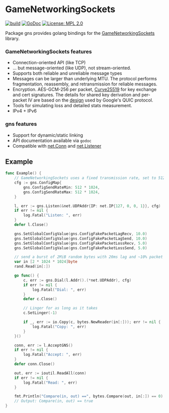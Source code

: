 GameNetworkingSockets
=====================
[![build](https://github.com/nielsAD/gns/workflows/test/badge.svg)](https://github.com/Arr-n-D/gns/actions/)
[![GoDoc](https://godoc.org/github.com/nielsAD/gns?status.svg)](https://godoc.org/github.com/nielsAD/gns)
[![License: MPL 2.0](https://img.shields.io/badge/License-MPL%202.0-brightgreen.svg)](https://opensource.org/licenses/MPL-2.0)

Package gns provides golang bindings for the [GameNetworkingSockets](https://github.com/ValveSoftware/GameNetworkingSockets/) library.

### GameNetworkingSockets features

* Connection-oriented API (like TCP)
* ... but message-oriented (like UDP), not stream-oriented.
* Supports both reliable and unreliable message types
* Messages can be larger than underlying MTU.  The protocol performs
fragmentation, reassembly, and retransmission for reliable messages.
* Encryption. AES-GCM-256 per packet, [Curve25519](https://cr.yp.to/ecdh.html) for
key exchange and cert signatures. The details for shared key derivation and
per-packet IV are based on the [design](https://docs.google.com/document/d/1g5nIXAIkN_Y-7XJW5K45IblHd_L2f5LTaDUDwvZ5L6g/edit?usp=sharing)
used by Google's QUIC protocol.
* Tools for simulating loss and detailed stats measurement.
* IPv4 + IPv6

### gns features

* Support for dynamic/static linking
* API documentation available via `godoc`
* Compatible with [net.Conn](https://golang.org/pkg/net/#Conn) and [net.Listener](https://golang.org/pkg/net/#Listener)

Example
-------

```go
func Example() {
	// GameNetworkingSockets uses a fixed transmission rate, set to 512K/s
	cfg := gns.ConfigMap{
		gns.ConfigSendRateMin: 512 * 1024,
		gns.ConfigSendRateMax: 512 * 1024,
	}

	l, err := gns.Listen(&net.UDPAddr{IP: net.IP{127, 0, 0, 1}}, cfg)
	if err != nil {
		log.Fatal("Listen: ", err)
	}
	defer l.Close()

	gns.SetGlobalConfigValue(gns.ConfigFakePacketLagRecv, 10.0)
	gns.SetGlobalConfigValue(gns.ConfigFakePacketLagSend, 10.0)
	gns.SetGlobalConfigValue(gns.ConfigFakePacketLossRecv, 5.0)
	gns.SetGlobalConfigValue(gns.ConfigFakePacketLossSend, 5.0)

	// send a burst of 2MiB random bytes with 20ms lag and ~10% packet loss
	var in [2 * 1024 * 1024]byte
	rand.Read(in[:])

	go func() {
		c, err := gns.Dial(l.Addr().(*net.UDPAddr), cfg)
		if err != nil {
			log.Fatal("Dial: ", err)
		}
		defer c.Close()

		// Linger for as long as it takes
		c.SetLinger(-1)

		if _, err := io.Copy(c, bytes.NewReader(in[:])); err != nil {
			log.Fatal("Copy: ", err)
		}
	}()

	conn, err := l.AcceptGNS()
	if err != nil {
		log.Fatal("Accept: ", err)
	}
	defer conn.Close()

	out, err := ioutil.ReadAll(conn)
	if err != nil {
		log.Fatal("Read: ", err)
	}

	fmt.Println("Compare(in, out) ==", bytes.Compare(out, in[:]) == 0)
	// Output: Compare(in, out) == true
}
```